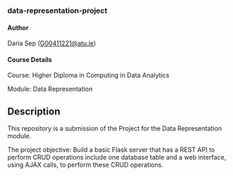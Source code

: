 ### data-representation-project

#### Author
Daria Sep (G00411221@atu.ie)
#### Course Details
Course: Higher Diploma in Computing in Data Analytics

Module: Data Representation

## Description
This repository is a submission of the Project for the Data Representation module. 

The project objective: Build a basic Flask server that has a REST API to perform CRUD operations include one database table and a web interface, using AJAX calls, to perform these CRUD operations.
